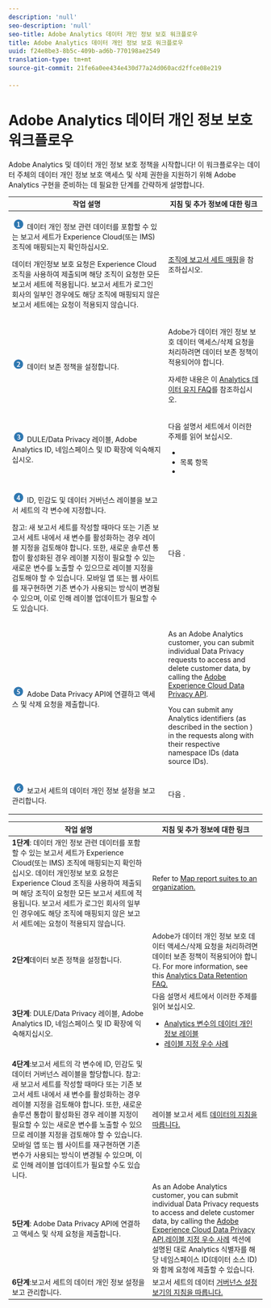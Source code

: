```yaml
---
description: 'null'
seo-description: 'null'
seo-title: Adobe Analytics 데이터 개인 정보 보호 워크플로우
title: Adobe Analytics 데이터 개인 정보 보호 워크플로우
uuid: f24e8be3-8b5c-409b-ad6b-770198ae2549
translation-type: tm+mt
source-git-commit: 21fe6a0ee434e430d77a24d060acd2ffce08e219

---
```



# Adobe Analytics 데이터 개인 정보 보호 워크플로우

Adobe Analytics 및 데이터 개인 정보 보호 정책을 시작합니다! 이 워크플로우는 데이터 주체의 데이터 개인 정보 보호 액세스 및 삭제 권한을 지원하기 위해 Adobe Analytics 구현을 준비하는 데 필요한 단계를 간략하게 설명합니다.

<table id="table_0E561F62247A4D01B6E7180560082DC9"> 
 <thead> 
  <tr> 
   <th colname="col2" class="entry"> 작업 설명 </th> 
   <th colname="col3" class="entry"> 지침 및 추가 정보에 대한 링크 </th> 
  </tr> 
 </thead>
 <tbody> 
  <tr> 
   <td colname="col2"> <p><img placement="break"  src="assets/step1_icon.png" id="image_15849358972A4846A54FCB51997576D5" /> 데이터 개인 정보 관련 데이터를 포함할 수 있는 보고서 세트가 Experience Cloud(또는 IMS) 조직에 매핑되는지 확인하십시오. </p> <p>데이터 개인정보 보호 요청은 Experience Cloud 조직을 사용하여 제출되며 해당 조직이 요청한 모든 보고서 세트에 적용됩니다. 보고서 세트가 로그인 회사의 일부인 경우에도 해당 조직에 매핑되지 않은 보고서 세트에는 요청이 적용되지 않습니다. </p> </td> 
   <td colname="col3"> <p><a href="https://marketing.adobe.com/resources/help/en_US/mcloud/report-suite-mapping.html" format="html" scope="external">조직에 보고서 세트 매핑</a>을 참조하십시오. </p> </td> 
  </tr> 
  <tr> 
   <td colname="col2"> <p><img placement="break"  src="assets/step2_icon.png" id="image_372B2C65DFAD46E39AE4D715313ABD0E"/> 데이터 보존 정책을 설정합니다. </p> </td> 
   <td colname="col3"> <p>Adobe가 데이터 개인 정보 보호 데이터 액세스/삭제 요청을 처리하려면 데이터 보존 정책이 적용되어야 합니다. </p> <p>자세한 내용은 이 <a href="https://marketing.adobe.com/resources/help/en_US/reference/data-retention-client-table-faq.html" format="html" scope="external">Analytics 데이터 유지 FAQ</a>를 참조하십시오. </p> </td> 
  </tr> 
  <tr> 
   <td colname="col2"> <p><img placement="break"  src="assets/step3_icon.png" id="image_30DB956290CC4E64A7085B46364BE059" /> DULE/Data Privacy 레이블, Adobe Analytics ID, 네임스페이스 및 ID 확장에 익숙해지십시오. </p> </td> 
   <td colname="col3"> <p> 다음 설명서 세트에서 이러한 주제를 읽어 보십시오. 
     <ul id="ul_F6E94B9281D446DB8F1F859F6056543B"> 
      <li id="li_6389D094B4B04CA181E5F077BF8C0F8E"><!--<a href="../../admin/c-data-governance/gdpr-labels.md#concept_F4061E29353446B5B0A7CF248D54E6F2" format="dita" scope="local"> Data Privacy Labels for Analytics Variables</a>--> </li> 
      <li id="li_CEEF2106E37845A49E0EA1225D5CFF14">목록 항목 </li> 
      <li id="li_0B79CEBD074A4C68923EE9C9766D4B9D"><!--<a href="../../admin/c-data-governance/gdpr-analytics-ids.md#concept_1BC4CA94B559481F8B08776DA100B23E" format="dita" scope="local"> Labeling Best Practices</a>--> </li> 
     </ul> </p> </td> 
  </tr> 
  <tr> 
   <td colname="col2"> <p><img  src="assets/step4_icon.png" id="image_FE2039B8345248BCA303B44C10B68EA1" placement="break" /> ID, 민감도 및 데이터 거버넌스 레이블을 보고서 세트의 각 변수에 지정합니다. </p> <p>참고: 새 보고서 세트를 작성할 때마다 또는 기존 보고서 세트 내에서 새 변수를 활성화하는 경우 레이블 지정을 검토해야 합니다. 또한, 새로운 솔루션 통합이 활성화된 경우 레이블 지정이 필요할 수 있는 새로운 변수를 노출할 수 있으므로 레이블 지정을 검토해야 할 수 있습니다. 모바일 앱 또는 웹 사이트를 재구현하면 기존 변수가 사용되는 방식이 변경될 수 있으며, 이로 인해 레이블 업데이트가 필요할 수도 있습니다. </p> </td> 
   <td colname="col3"> <p> 다음 <!--<a href="../../admin/c-data-governance/gdpr-setup-reportsuite.md#concept_FAA948AD8CEA4BC38CB482EAF3648731" format="dita" scope="local"> Label Report Suite Data</a>-->. </p> </td> 
  </tr> 
  <tr> 
   <td colname="col2"> <p><img placement="break"  src="assets/step5_icon.png" id="image_E9BEF83BF30F4528A030F23F71E5E5D8" /> Adobe Data Privacy API에 연결하고 액세스 및 삭제 요청을 제출합니다. </p> </td> 
   <td colname="col3"> <p>As an Adobe Analytics customer, you can submit individual Data Privacy requests to access and delete customer data, by calling the <a href="https://www.adobe.io/apis/cloudplatform/gdpr.html" format="html" scope="external"> Adobe Experience Cloud Data Privacy API</a>. </p> <p>You can submit any Analytics identifiers (as described in the section <!--<a href="../../admin/c-data-governance/gdpr-analytics-ids.md#concept_1BC4CA94B559481F8B08776DA100B23E" format="dita" scope="local"> Labeling Best Practices</a>-->) in the requests along with their respective namespace IDs (data source IDs). </p> </td> 
  </tr> 
  <tr> 
   <td colname="col2"> <p><img placement="break"  src="assets/step6_icon.png" id="image_5CF03706FECD4F8BBAE0D0C19F98B8BB" /> 보고서 세트의 데이터 개인 정보 설정을 보고 관리합니다. </p> </td> 
   <td colname="col3"> <p>다음 <!--<a href="../../admin/c-data-governance/gdpr-view-settings.md#concept_7759BAD6F3174901A94116D189AEF80E" format="dita" scope="local"> View Report Suite's Data Governance Settings</a>-->. </p> </td> 
  </tr> 
 </tbody> 
</table>

| 작업 설명 | 지침 및 추가 정보에 대한 링크 |
|--- |--- |
| **1단계**: 데이터 개인 정보 관련 데이터를 포함할 수 있는 보고서 세트가 Experience Cloud(또는 IMS) 조직에 매핑되는지 확인하십시오.  데이터 개인정보 보호 요청은 Experience Cloud 조직을 사용하여 제출되며 해당 조직이 요청한 모든 보고서 세트에 적용됩니다. 보고서 세트가 로그인 회사의 일부인 경우에도 해당 조직에 매핑되지 않은 보고서 세트에는 요청이 적용되지 않습니다. | Refer to [Map report suites to an organization.](https://docs.adobe.com/content/help/en/core-services/interface/about-core-services/report-suite-mapping.html) |
| **2단계**&#x200B;데이터 보존 정책을 설정합니다. | Adobe가 데이터 개인 정보 보호 데이터 액세스/삭제 요청을 처리하려면 데이터 보존 정책이 적용되어야 합니다.  For more information, see this [Analytics Data Retention FAQ.](/help/technotes/data-retention.md) |
| **3단계**: DULE/Data Privacy 레이블, Adobe Analytics ID, 네임스페이스 및 ID 확장에 익숙해지십시오. | 다음 설명서 세트에서 이러한 주제를 읽어 보십시오.<ul><li>[Analytics 변수의 데이터 개인 정보 레이블](/help/admin/c-data-governance/gdpr-labels.md)</li><li>[레이블 지정 우수 사례](/help//admin/c-data-governance/gdpr-analytics-ids.md#concept_1BC4CA94B559481F8B08776DA100B23E)</li></ul> |
| **4단계**:보고서 세트의 각 변수에 ID, 민감도 및 데이터 거버넌스 레이블을 할당합니다.  참고: 새 보고서 세트를 작성할 때마다 또는 기존 보고서 세트 내에서 새 변수를 활성화하는 경우 레이블 지정을 검토해야 합니다. 또한, 새로운 솔루션 통합이 활성화된 경우 레이블 지정이 필요할 수 있는 새로운 변수를 노출할 수 있으므로 레이블 지정을 검토해야 할 수 있습니다. 모바일 앱 또는 웹 사이트를 재구현하면 기존 변수가 사용되는 방식이 변경될 수 있으며, 이로 인해 레이블 업데이트가 필요할 수도 있습니다. | 레이블 보고서 세트 [데이터의 지침을 따릅니다.](/help//admin/c-data-governance/gdpr-setup-reportsuite.md#concept_FAA948AD8CEA4BC38CB482EAF3648731) |
| **5단계**: Adobe Data Privacy API에 연결하고 액세스 및 삭제 요청을 제출합니다. | As an Adobe Analytics customer, you can submit individual Data Privacy requests to access and delete customer data, by calling the [Adobe Experience Cloud Data Privacy API.](https://www.adobe.io/apis/experienceplatform/gdpr.html)[레이블 지정 우수 사례](/help//admin/c-data-governance/gdpr-analytics-ids.md#concept_1BC4CA94B559481F8B08776DA100B23E) 섹션에 설명된 대로 Analytics 식별자를 해당 네임스페이스 ID(데이터 소스 ID)와 함께 요청에 제출할 수 있습니다. |
| **6단계**:보고서 세트의 데이터 개인 정보 설정을 보고 관리합니다. | 보고서 세트의 데이터 [거버넌스 설정 보기의 지침을 따릅니다.](/help/admin/c-data-governance/gdpr-view-settings.md) |
